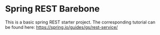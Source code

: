 # Spring REST Barebone
This is a basic spring REST starter project. The corresponding tutorial can be found here: https://spring.io/guides/gs/rest-service/

